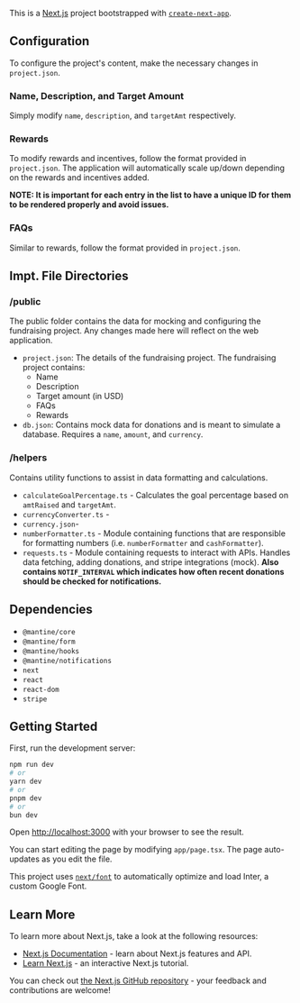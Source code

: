 This is a [Next.js](https://nextjs.org/) project bootstrapped with [`create-next-app`](https://github.com/vercel/next.js/tree/canary/packages/create-next-app).

## Configuration
To configure the project's content, make the necessary changes in `project.json`. 

### Name, Description, and Target Amount
Simply modify `name`, `description`, and `targetAmt` respectively.

### Rewards
To modify rewards and incentives, follow the format provided in `project.json`. The application will automatically scale up/down depending on the rewards and incentives added.

**NOTE: It is important for each entry in the list to have a unique ID for them to be rendered properly and avoid issues.** 

### FAQs
Similar to rewards, follow the format provided in `project.json`.

## Impt. File Directories
### /public
The public folder contains the data for mocking and configuring the fundraising project. Any changes made here will reflect on the web application.

- `project.json`: The details of the fundraising project. The fundraising project contains:
    - Name
    - Description
    - Target amount (in USD)
    - FAQs
    - Rewards
- `db.json`: Contains mock data for donations and is meant to simulate a database. Requires a `name`, `amount`, and `currency`.

### /helpers
Contains utility functions to assist in data formatting and calculations.

- `calculateGoalPercentage.ts` - Calculates the goal percentage based on `amtRaised` and `targetAmt`.
- `currencyConverter.ts` - 
- `currency.json`- 
- `numberFormatter.ts` - Module containing functions that are responsible for formatting numbers (i.e. `numberFormatter` and `cashFormatter`).
- `requests.ts` - Module containing requests to interact with APIs. Handles data fetching, adding donations, and stripe integrations (mock). **Also contains `NOTIF_INTERVAL` which indicates how often recent donations should be checked for notifications.**


## Dependencies
- `@mantine/core`
- `@mantine/form`
- `@mantine/hooks`
- `@mantine/notifications`
- `next`
- `react`
- `react-dom`
- `stripe`

## Getting Started

First, run the development server:

```bash
npm run dev
# or
yarn dev
# or
pnpm dev
# or
bun dev
```

Open [http://localhost:3000](http://localhost:3000) with your browser to see the result.

You can start editing the page by modifying `app/page.tsx`. The page auto-updates as you edit the file.

This project uses [`next/font`](https://nextjs.org/docs/basic-features/font-optimization) to automatically optimize and load Inter, a custom Google Font.

## Learn More

To learn more about Next.js, take a look at the following resources:

- [Next.js Documentation](https://nextjs.org/docs) - learn about Next.js features and API.
- [Learn Next.js](https://nextjs.org/learn) - an interactive Next.js tutorial.

You can check out [the Next.js GitHub repository](https://github.com/vercel/next.js/) - your feedback and contributions are welcome!
